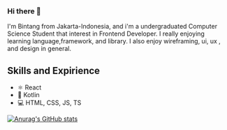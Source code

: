 ### Hi there 👋

I'm Bintang from Jakarta-Indonesia, and i'm a undergraduated Computer Science Student that interest in Frontend Developer. I really enjoying learning language,framework, and library. I also enjoy wireframing, ui, ux , and design in general.

## Skills and Expirience
* ⚛ React
* 📱 Kotlin
* 💻 HTML, CSS, JS, TS

[![Anurag's GitHub stats](https://github-readme-stats.vercel.app/api?username=bintangpr&theme=tokyonight&show_icons=true)](https://github.com/anuraghazra/github-readme-stats)

<!--
**bintangpr/bintangpr** is a ✨ _special_ ✨ repository because its `README.md` (this file) appears on your GitHub profile.

Here are some ideas to get you started:

- 🔭 I’m currently working on ...
- 🌱 I’m currently learning ...
- 👯 I’m looking to collaborate on ...
- 🤔 I’m looking for help with ...
- 💬 Ask me about ...
- 📫 How to reach me: ...
- 😄 Pronouns: ...
- ⚡ Fun fact: ...
-->
